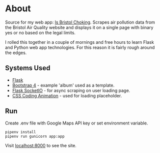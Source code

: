 # About

Source for my web app: [Is Bristol Choking](http://www.isbristolchoking.uk). Scrapes air pollution data from
the Bristol Air Quality website and displays it on a single page with binary
yes or no based on the legal limits.

I rolled this together in a couple of mornings and free hours to learn Flask
and Python web app technologies. For this reason it is fairly rough around the
edges.

## Systems Used

* [Flask](http://flask.pocoo.org/)
* [Bootstrap 4](https://v4-alpha.getbootstrap.com/) - example 'album' used as a template.
* [Flask SocketIO](https://flask-socketio.readthedocs.io/en/latest/) - for
  async scraping on user loading page.
* [CSS Coding Animation](https://github.com/Chippd/css_loading_animation) -
  used for loading placeholder.

## Run

Create .env file with Google Maps API key or set environment variable.

```
pipenv install
pipenv run gunicorn app:app
```

Visit [localhost:8000](http://localhost:8000) to see the site.
